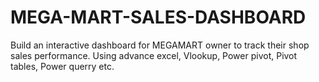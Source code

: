 # MEGA-MART-SALES-DASHBOARD
Build an interactive dashboard for MEGAMART owner to track their shop sales performance. Using advance excel, Vlookup, Power pivot, Pivot tables, Power querry etc.
